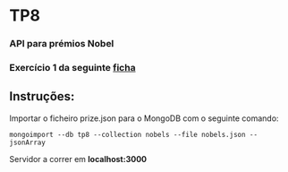 # TP8
### API para prémios Nobel
### Exercício 1 da seguinte [ficha](http://www4.di.uminho.pt/~jcr/AULAS/didac/RepFichas/site/fichas/dweb2019-e2.html)

## Instruções:

Importar o ficheiro prize.json para o MongoDB com o seguinte comando:
```
mongoimport --db tp8 --collection nobels --file nobels.json --jsonArray
```

Servidor a correr em **localhost:3000**